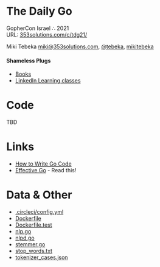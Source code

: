 # The Daily Go
GopherCon Israel ∴  2021<br />
URL: [353solutions.com/c/tdg21/](http://353solutions.com/c/tdg21/)

<!--
([Download Zip](https://storage.googleapis.com/353solutions/c/tdg/tdg.zip) - Unzip and open `README.html`)
-->

Miki Tebeka
<i class="far fa-envelope"></i> [miki@353solutions.com](mailto:miki@353solutions.com), <i class="fab fa-twitter"></i> [@tebeka](https://twitter.com/tebeka), <i class="fab fa-linkedin-in"></i> [mikitebeka](https://www.linkedin.com/in/mikitebeka/)


#### Shameless Plugs

- [Books](https://www.353solutions.com/books)
- [LinkedIn Learning classes](https://www.linkedin.com/learning/instructors/miki-tebeka)

# Code

TBD

<!--
<pre>
├── <a href="html/README.html">REAMDE.md</a> - Landing page
├── <a href="html/go.html">go.mod</a> - Dependencies
├── <a href="html/Makefile.html">Makefile</a> - Task automation
├── <a href="html/.gitignore.html">.gitignore</a> - Ignoring files
├── <a href="html/nlp.html">nlp.go</a> - Main package code
├── <a href="html/nlp_test.html">nlp_test.go</a> - Test
├── <a href="html/example_test.html">example_test.go</a> - Testable example
├── <a href="html/Dockerfile.test.html">Dockerfile.test</a> - Test docker
├── .circleci
│   └── <a href="html/.circleci/config.html">config.yml</a> - CircleCI configuration
├── stemmer - Sub package
│   ├── <a href="html/stemmer/stemmer.html">stemmer.go</a>
│   └── <a href="html/stemmer/stemmer_test.html">stemmer_test.go</a>
└── cmd - Front ends
    └── nlpd
        ├── <a href="html/cmd/nlpd/Dockerfile.html">Dockerfile</a> - Build in docker
        └── <a href="html/cmd/nlpd/nlpd.html">nlpd.go</a> - HTTP (REST) front end
</pre>

Also at [https://github.com/353solutions/nlp](https://github.com/353solutions/nlp).


# Exercises
- Test nlpd `tokenizeHandler`
- Validate that `Port` in configuration is above 8000
- Add metrics
    - Last time `/healtz` was hit
    - Number of bytes sent
    - Median runtime of last 10 calls to `Tokenize`
    - Consider using a [middleware](https://www.alexedwards.net/blog/making-and-using-middleware) for the last two
- Ignore stop (common) words in `Tokenizer`. 
    - Write a Go script to generate a Go file with stop words as
      `map[string]bool` from [stop_words.txt](data/stop_words.txt)
    - Add a rule in the `Makefile` to call it
- Use `gorilla/mux` for routing instead of `http.HandleFunc`
    - See that only `POST` requests get to `Tokenize`
- Add a gRPC back end
-->

# Links

- [How to Write Go Code](https://golang.org/doc/code.html)
- [Effective Go](https://golang.org/doc/effective_go.html) - Read this!

<!--
- Logging & Metrics
    - [zap](https://godoc.org/go.uber.org/zap) - Logging library
    - [logrus](https://godoc.org/github.com/sirupsen/logrus)
    - Built-in [log](https://golang.org/pkg/log/) (See [here](https://dave.cheney.net/2015/11/05/lets-talk-about-logging) why)
    - [expvar](https://golang.org/pkg/expvar/)
- [Fallacies of distributed computing](https://en.wikipedia.org/wiki/Fallacies_of_distributed_computing#The_fallacies)
- [The Twelve-Factor App](https://12factor.net/)
- Debugging
    - [dlv](https://github.com/go-delve/delve)
    - [Debug a Go Application running on Kubernetes cluster](https://www.youtube.com/watch?v=YXu2box7z9k)
    - [gdb](https://golang.org/doc/gdb)
    - [VSCode](https://github.com/Microsoft/vscode-go/wiki/Debugging-Go-code-using-VS-Code)
- Benchmarking & Profiling
    - [High Performance Go Workshop](https://dave.cheney.net/high-performance-go-workshop/dotgo-paris.html)
    - [Performance](https://github.com/golang/go/wiki/Performance) in the Go Wiki
    - [benchcmp](https://godoc.org/golang.org/x/tools/cmd/benchcmp) - Compare benchmarks
    - [pprof](https://golang.org/pkg/pprof/) & [net/http/pprof](https://golang.org/pkg/net/http/pprof/)
    - [Optimization Tips](optimize.html)
    - [Latency numbers](https://twitter.com/piecalculus/status/459485747842523136?lang=en)
- [Who's on First?'](https://www.youtube.com/watch?v=kTcRRaXV-fg)
- [Our Software Depedency Problem](https://research.swtch.com/deps) by Russ Cox
- Modules
    - [Using Go Modules](https://blog.golang.org/using-go-modules)
    - [Using Go modules with vendor support on Travis CI](https://arslan.io/2018/08/26/using-go-modules-with-vendor-support-on-travis-ci/)
    - [Go Modules](https://github.com/golang/go/wiki/Modules)
    - [Go Modules for Package Mainainers](https://www.youtube.com/watch?v=ms5l0zxC-uM)
    - Also [this summary](modules.html)
- Documentation
    - [Documenting Go Code](https://blog.golang.org/godoc-documenting-go-code)
    - [godock-tricks](https://pkg.go.dev/github.com/fluhus/godoc-tricks)
    - `gob` package [doc.go](https://golang.org/src/encoding/gob/doc.go)
- Testing
    - [testing](https://golang.org/pkg/testing/)
    - [testing/quick](https://golang.org/pkg/testing/quick/)
    - [http/httptest](https://golang.org/pkg/net/http/httptest/)
    - [testify](https://godoc.org/github.com/stretchr/testify) for more testing frills
    - [gocheck](https://labix.org/gocheck)
    - [Testable examples](https://blog.golang.org/examples)
    - [Using sub tests](https://blog.golang.org/subtests)
- [Go Proverbs](https://go-proverbs.github.io/) - Think about them ☺
- [Semantic versioning](https://semver.org/)
- [Miki's .vimrc](vimrc)



| Format                       | Type    | Schema | Package |
|------------------------------+---------+--------+---------|
| [JSON](http://www.json.org/) | Textual | No     | [encoding/json](https://golang.org/pkg/encoding/json) |
|------------------------------+---------+--------+---------|
|[XML](http://www.w3schools.com/xml/) | Textual | External | [encoding/xml](https://golang.org/pkg/encoding/xml) |
|------------------------------+---------+--------+---------|
| CSV                          | Textual | No     | [encoding/csv](https://golang.org/pkg/encoding/csv) |
|------------------------------+---------+--------+---------|
| [YAML](http://yaml.org/)     | Textual | No     | [gopkg.in/yaml.v2](https://gopkg.in/yaml.v2) |
|------------------------------+---------+--------+---------|
| [TOML](https://github.com/toml-lang/toml) | Textual | No | [BurntSushi/toml](https://github.com/BurntSushi/toml) |
|------------------------------+---------+--------+---------|
| [msgpack](http://msgpack.org/index.html) | Binary | No | [vmihailenco/msgpack](https://github.com/vmihailenco/msgpack) |
|------------------------------+---------+--------+---------|
| [bson](http://bsonspec.org/) | Binary  | No     | [mgo/bson](https://godoc.org/labix.org/v2/mgo/bson) |
|------------------------------+---------+--------+---------|
| [Protocol Buffers](https://developers.google.com/protocol-buffers/?hl=en) | Binary | Yes | [golang/protobuf](https://github.com/golang/protobuf/) |
|------------------------------+---------+--------+---------|
| [Cap'n Proto](https://capnproto.org/)  | Binary | Yes | [capnproto/go-capnproto2](https://github.com/capnproto/go-capnproto2) |
|------------------------------+---------+--------+---------|
| [flatbuffers](https://google.github.io/flatbuffers/) | Binary | Yes | [flatbuffers/go](github.com/google/flatbuffers/go) |
|------------------------------+---------+--------+---------|

- [Testable Examples](https://blog.golang.org/examples)
- Internal module repository/registry
    - https://godoc.org/rsc.io/go-import-redirector
    - `replace` in `go.mod`
	~~~
		module prj

		require (
			github.com/att/calc v0.0.0
			gopkg.in/yaml.v2 v2.2.2 // indirect
		)

		replace github.com/att/calc => /path/to/calc
	~~~
    - [jFrog](https://www.jfrog.com/confluence/display/RTF/Go+Registry)


- Serialization formats
    -[JSON](http://www.json.org/) - Textual, no schema ([encoding/json](https://golang.org/pkg/encoding/json))
- JSON
    - [encoding/json](https://golang.org/pkg/encoding/json/) in the standard library
    - [mapstructure](https://godoc.org/github.com/mitchellh/mapstructure#example-Decode) to fill struct from `map[string]interface{}`
- HTTP
    - [net/http](https://golang.org/pkg/net/http/) - Built-in HTTP client & server
    - [gorilla/mux](http://www.gorillatoolkit.org/pkg/mux) - More flexible mux
    - [chi](https://github.com/go-chi/chi) - Web framework
    - [fasthttp](https://godoc.org/github.com/valyala/fasthttp) - Faster HTTP server, use *only* if you really need it
    - [Making & Using HTTP Middleware](https://www.alexedwards.net/blog/making-and-using-middleware)
- [build tags](https://dave.cheney.net/2013/10/12/how-to-use-conditional-compilation-with-the-go-build-tool)
- Configuration
    - [envconfig](https://github.com/kelseyhightower/envconfig) - Configure using environment
    - Built in [flag](https://golang.org/pkg/flag/)
    - [Cobra](https://github.com/spf13/cobra) & [Viper](https://github.com/spf13/viper)
- [Conway's Law](https://en.wikipedia.org/wiki/Conway%27s_law)
- [Robustness Principle](https://en.wikipedia.org/wiki/Robustness_principle)
- [Rules of Optimization](http://wiki.c2.com/?RulesOfOptimization)
- Options & configuration
    - Built in [flag](https://golang.org/pkg/flag/)
    - [Cobra](https://github.com/spf13/cobra)
	- Works well with [Viper](https://github.com/spf13/viper)
    - [envconfig](https://github.com/kelseyhightower/envconfig)
- [Knight Capital](https://en.wikipedia.org/wiki/Knight_Capital_Group#2012_stock_trading_disruption) - the price of bugs in deployment
- [HTTP cats](https://www.flickr.com/photos/girliemac/sets/72157628409467125/)
    - Has [an API](https://http.cat/)
- [Crash only software](https://en.wikipedia.org/wiki/Crash-only_software)
    - See also [here](https://lwn.net/Articles/191059/)
- Linters
    - [go vet](https://golang.org/cmd/vet/)
    - [golangci-lint](https://github.com/golangci/golangci-lint)
    - [gometalinter](https://github.com/alecthomas/gometalinter) - For all your linting needs
- [Error handling and Go](https://blog.golang.org/error-handling-and-go) blog post
- [Go standard library](https://golang.org/pkg/)
- [Falsehoods Programmers Believe about Time](https://infiniteundo.com/post/25326999628/falsehoods-programmers-believe-about-time)
-->


# Data & Other
- [.circleci/config.yml](data/config.yml)
- [Dockerfile](data/Dockerfile)
- [Dockerfile.test](data/Dockerfile.test)
- [nlp.go](data/nlp.go)
- [nlpd.go](data/nlpd.go)
- [stemmer.go](data/stemmer.go)
- [stop_words.txt](data/stop_words.txt)
- [tokenizer_cases.json](data/tokenizer_cases.json)
